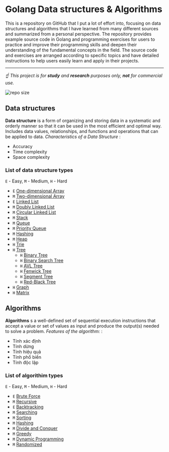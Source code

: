# Golang Data structures & Algorithms
This is a repository on GitHub that I put a lot of effort into, focusing on data structures and algorithms that I have learned from many different sources and summarized from a personal perspective. The repository provides example source code in Golang and programming exercises for users to practice and improve their programming skills and deepen their understanding of the fundamental concepts in the field. The source code and exercises are arranged according to specific topics and have detailed instructions to help users easily learn and apply in their projects.

<hr>

*☝ This project is for **study** and **research** purposes only, **not** for commercial use.*

![repo size](https://img.shields.io/github/repo-size/quaan2hand/golang-algorithms.svg)
## Data structures
**Data structure** is a form of organizing and storing data in a systematic and orderly manner so that it can be used in the most efficient and optimal way. Includes data values, relationships, and functions and operations that can be applied to data. <i>Characteristics of a Data Structure </i>:
- Accuracy
- Time complexity
- Space complexity

### List of data structure types
`E` - Easy, `M` - Medium, `H` - Hard
* `E` [One-dimensional Array](http://)
* `M` [Two-dimensional Array](http://)
* `E` [Linked List](http://)
* `M` [Doubly Linked List](http://)
* `M` [Circular Linked List](http://)
* `M` [Stack](http://)
* `M` [Queue](http://)
* `M` [Priority Queue](http://)
* `M` [Hashing](http://)
* `M` [Heap](http://)
* `H` [Trie](http://)
* `H` [Tree](http://)
    * `H` [Binary Tree](http://)
    * `H` [Binary Search Tree](http://)
    * `H` [AVL Tree](http://)
    * `H` [Fenwick Tree](http://)
    * `H` [Segment Tree](http://)
    * `H` [Red-Black Tree](http://)
* `H` [Graph](http://)
* `H` [Matrix](http://)

## Algorithms
**Algorithms** s a well-defined set of sequential execution instructions that accept a value or set of values as input and produce the output(s) needed to solve a problem. <i>Features of the algorithm: </i>:
- Tính xác định
- Tính dừng
- Tính hiệu quả
- Tính phổ biến
- Tính độc lập

### List of algorithim types
`E` - Easy, `M` - Medium, `H` - Hard
* `E` [Brute Force](http://)
* `M` [Recursive](http://)
* `E` [Backtracking](http://)
* `M` [Searching](http://)
* `M` [Sorting](http://)
* `M` [Hashing](http://)
* `M` [Divide and Conquer](http://)
* `M` [Greedy](http://)
* `M` [Dynamic Programming](http://)
* `M` [Randomized](http://)